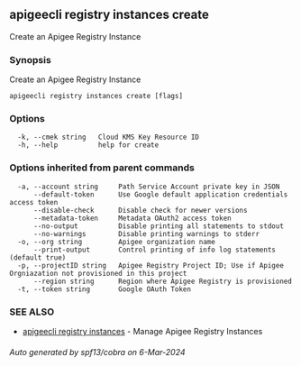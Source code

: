 ## apigeecli registry instances create

Create an Apigee Registry Instance

### Synopsis

Create an Apigee Registry Instance

```
apigeecli registry instances create [flags]
```

### Options

```
  -k, --cmek string   Cloud KMS Key Resource ID
  -h, --help          help for create
```

### Options inherited from parent commands

```
  -a, --account string     Path Service Account private key in JSON
      --default-token      Use Google default application credentials access token
      --disable-check      Disable check for newer versions
      --metadata-token     Metadata OAuth2 access token
      --no-output          Disable printing all statements to stdout
      --no-warnings        Disable printing warnings to stderr
  -o, --org string         Apigee organization name
      --print-output       Control printing of info log statements (default true)
  -p, --projectID string   Apigee Registry Project ID; Use if Apigee Orgniazation not provisioned in this project
      --region string      Region where Apigee Registry is provisioned
  -t, --token string       Google OAuth Token
```

### SEE ALSO

* [apigeecli registry instances](apigeecli_registry_instances.md)	 - Manage Apigee Registry Instances

###### Auto generated by spf13/cobra on 6-Mar-2024
